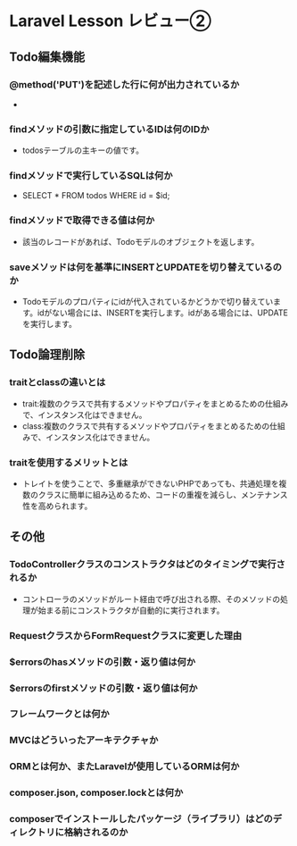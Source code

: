 # Laravel Lesson レビュー②

## Todo編集機能

### @method('PUT')を記述した行に何が出力されているか
- <input type="hidden" name="_method" value="PUT">
### findメソッドの引数に指定しているIDは何のIDか
- todosテーブルの主キーの値です。
### findメソッドで実行しているSQLは何か
- SELECT * FROM todos WHERE id = $id;
### findメソッドで取得できる値は何か
- 該当のレコードがあれば、Todoモデルのオブジェクトを返します。
### saveメソッドは何を基準にINSERTとUPDATEを切り替えているのか
- Todoモデルのプロパティにidが代入されているかどうかで切り替えています。idがない場合には、INSERTを実行します。idがある場合には、UPDATEを実行します。
## Todo論理削除

### traitとclassの違いとは
- trait:複数のクラスで共有するメソッドやプロパティをまとめるための仕組みで、インスタンス化はできません。
- class:複数のクラスで共有するメソッドやプロパティをまとめるための仕組みで、インスタンス化はできません。
### traitを使用するメリットとは
- トレイトを使うことで、多重継承ができないPHPであっても、共通処理を複数のクラスに簡単に組み込めるため、コードの重複を減らし、メンテナンス性を高められます。
## その他

### TodoControllerクラスのコンストラクタはどのタイミングで実行されるか
- コントローラのメソッドがルート経由で呼び出される際、そのメソッドの処理が始まる前にコンストラクタが自動的に実行されます。
### RequestクラスからFormRequestクラスに変更した理由

### $errorsのhasメソッドの引数・返り値は何か

### $errorsのfirstメソッドの引数・返り値は何か

### フレームワークとは何か

### MVCはどういったアーキテクチャか

### ORMとは何か、またLaravelが使用しているORMは何か

### composer.json, composer.lockとは何か

### composerでインストールしたパッケージ（ライブラリ）はどのディレクトリに格納されるのか

